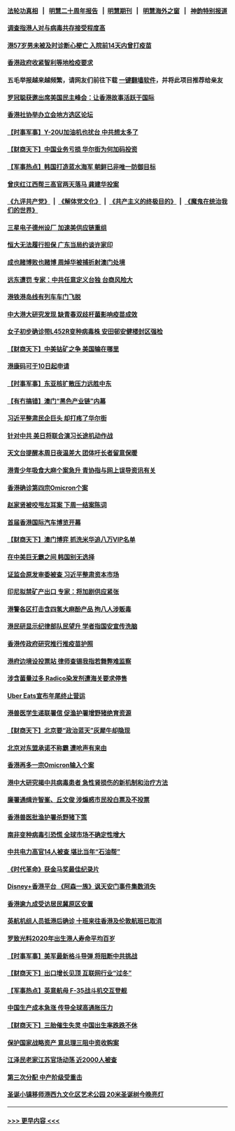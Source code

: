 #### [法轮功真相](https://github.com/gfw-breaker/truth/blob/master/README.md?t=0) &nbsp;&nbsp;|&nbsp;&nbsp; [明慧二十周年报告](https://github.com/gfw-breaker/mh-reports/blob/master/README.md?t=0) &nbsp;&nbsp;|&nbsp;&nbsp;[明慧期刊](https://github.com/gfw-breaker/mh-qikan) &nbsp;&nbsp;|&nbsp;&nbsp; [明慧海外之窗](https://github.com/gfw-breaker/mh-news/blob/master/README.md?t=0) &nbsp;&nbsp;|&nbsp;&nbsp; [神韵特别报道](https://github.com/gfw-breaker/mh-news/blob/master/shenyun.md?t=0)
#### [调查指港人对与病毒共存接受程度高](../pages/nsc415/n13418834.md?t=12070250) 
#### [港57岁男未被及时诊断心梗亡 入院前14天内曾打疫苗](../pages/nsc415/n13418815.md?t=12070250) 
#### [香港政府收紧智利等地检疫要求](../pages/nsc415/n13418797.md?t=12070250) 
#### 五毛举报越来越频繁，请网友们前往下载 [一键翻墙软件](https://github.com/gfw-breaker/ssr-accounts)，并将此项目推荐给亲友
#### [罗冠聪获邀出席美国民主峰会：让香港故事活跃于国际](../pages/nsc415/n13418785.md?t=12070250) 
#### [香港社协举办立会地方选区论坛](../pages/nsc415/n13418745.md?t=12070250) 
#### [【时事军事】Y-20U加油机也扰台 中共想太多了](../pages/nsc415/n13417180.md?t=12070250) 
#### [【财商天下】中国业务亏损 华尔街为何加码投资](../pages/nsc415/n13417134.md?t=12070250) 
#### [【军事热点】韩国打造蓝水海军 朝鲜已非唯一防御目标](../pages/nsc415/n13416888.md?t=12070250) 
#### [曾庆红江西帮三高官两天落马 龚建华投案](../pages/nsc415/n13416274.md?t=12070250) 
#### [《九评共产党》](https://github.com/begood0513/9ping.md/blob/master/README.md) &nbsp;|&nbsp; [《解体党文化》](../../../../jtdwh.md/blob/master/README.md)  &nbsp;|&nbsp; [《共产主义的终极目的》](../../../../gczydzjmd.md/blob/master/README.md) &nbsp;|&nbsp; [《魔鬼在统治我们的世界》](../../../../mgztzwmdsj.md/blob/master/README.md) 
#### [三星电子德州设厂 加速美供应链重组](../pages/nsc415/n13416216.md?t=12070250) 
#### [恒大无法履行担保 广东当局约谈许家印](../pages/nsc415/n13416193.md?t=12070250) 
#### [成也赌博败也赌博 周焯华被捕折射澳门处境](../pages/nsc415/n13412619.md?t=12070250) 
#### [远东遭罚 专家：中共任意定义台独 台商风险大](../pages/nsc415/n13414295.md?t=12070250) 
#### [港铁港岛线有列车车门飞脱](../pages/nsc415/n13413828.md?t=12070250) 
#### [中大港大研究发现 缺青春双歧杆菌影响疫苗成效](../pages/nsc415/n13413793.md?t=12070250) 
#### [女子初步确诊带L452R变种病毒株 安田邨安健楼封区强检](../pages/nsc415/n13413774.md?t=12070250) 
#### [【财商天下】中美钴矿之争 美国输在哪里](../pages/nsc415/n13412911.md?t=12070250) 
#### [港康码可于10日起申请](../pages/nsc415/n13413715.md?t=12070250) 
#### [【时事军事】东亚核扩散压力远胜中东](../pages/nsc415/n13409479.md?t=12070250) 
#### [【有冇搞错】澳门“黑色产业链”内幕](../pages/nsc415/n13411012.md?t=12070250) 
#### [习近平整肃民企巨头 却打疼了华尔街](../pages/nsc415/n13411621.md?t=12070250) 
#### [针对中共 美日将联合演习长途机动作战](../pages/nsc415/n13411570.md?t=12070250) 
#### [天文台提醒本周日夜温差大 团体吁长者留意保暖](../pages/nsc415/n13411452.md?t=12070250) 
#### [港青少年吸食大麻个案急升 青协指与网上误导资讯有关](../pages/nsc415/n13411399.md?t=12070250) 
#### [香港确诊第四宗Omicron个案](../pages/nsc415/n13411390.md?t=12070250) 
#### [赵家贤被咬甩左耳案 下周一结案陈词](../pages/nsc415/n13411350.md?t=12070250) 
#### [首届香港国际汽车博览开幕](../pages/nsc415/n13411333.md?t=12070250) 
#### [【财商天下】澳门博弈 抓洗米华追八万VIP名单](../pages/nsc415/n13410816.md?t=12070250) 
#### [在中美巨无霸之间 韩国别无选择](../pages/nsc415/n13410652.md?t=12070250) 
#### [证监会原发审委被查 习近平整肃资本市场](../pages/nsc415/n13410583.md?t=12070250) 
#### [印尼拟禁矿产出口 专家：将加剧供应紧张](../pages/nsc415/n13409369.md?t=12070250) 
#### [港警各区打击含四氢大麻酚产品 拘八人涉贩毒](../pages/nsc415/n13409159.md?t=12070250) 
#### [港民研显示纪律部队民望升 学者指国安宣传洗脑](../pages/nsc415/n13409164.md?t=12070250) 
#### [香港传政府研究推行推疫苗护照](../pages/nsc415/n13409119.md?t=12070250) 
#### [港府边境设投票站 律师查锡我指若舞弊难监察](../pages/nsc415/n13409136.md?t=12070250) 
#### [涉含菌量过多 Radico染发剂遭海关要求停售](../pages/nsc415/n13409101.md?t=12070250) 
#### [Uber Eats宣布年尾终止营运](../pages/nsc415/n13409071.md?t=12070250) 
#### [港兽医学生递联署信 促渔护署增野猪绝育资源](../pages/nsc415/n13409021.md?t=12070250) 
#### [【财商天下】北京要“政治蓝天”灰犀牛却隐现](../pages/nsc415/n13408619.md?t=12070250) 
#### [北京对东盟承诺不称霸 遭呛声有来由](../pages/nsc415/n13407371.md?t=12070250) 
#### [香港再多一宗Omicron输入个案](../pages/nsc415/n13406917.md?t=12070250) 
#### [港中大研究揭中共病毒患者 急性肾损伤的新机制和治疗方法](../pages/nsc415/n13406921.md?t=12070250) 
#### [廉署通缉许智峯、丘文俊 涉煽惑市民投白票及不投票](../pages/nsc415/n13406894.md?t=12070250) 
#### [香港兽医批渔护署杀野猪下策](../pages/nsc415/n13406839.md?t=12070250) 
#### [南非变种病毒引恐慌 全球市场不确定性增大](../pages/nsc415/n13406757.md?t=12070250) 
#### [中共电力高官14人被查 堪比当年“石油帮”](../pages/nsc415/n13406577.md?t=12070250) 
#### [《时代革命》获金马奖最佳纪录片](../pages/nsc415/n13404845.md?t=12070250) 
#### [Disney+香港平台 《阿森一族》讽天安门事件集数消失](../pages/nsc415/n13404831.md?t=12070250) 
#### [香港逾九成受访居民冀原区安置](../pages/nsc415/n13404805.md?t=12070250) 
#### [英航机组人员抵港后确诊 十班来往香港及伦敦航班已取消](../pages/nsc415/n13404773.md?t=12070250) 
#### [罗致光料2020年出生港人寿命平均百岁](../pages/nsc415/n13404759.md?t=12070250) 
#### [【时事军事】美军最新格斗导弹 将阻断中共挑战](../pages/nsc415/n13403356.md?t=12070250) 
#### [【财商天下】出口增长见顶 互联网行业“过冬”](../pages/nsc415/n13402269.md?t=12070250) 
#### [【军事热点】英意航母 F-35战斗机交互登舰](../pages/nsc415/n13400951.md?t=12070250) 
#### [中国生产成本急涨 传导全球高通胀压力](../pages/nsc415/n13401992.md?t=12070250) 
#### [【财商天下】三胎催生失灵 中国出生率跌跌不休](../pages/nsc415/n13400913.md?t=12070250) 
#### [保护国家战略资产 意总理三阻中资收购案](../pages/nsc415/n13401206.md?t=12070250) 
#### [江泽民老家江苏官场动荡 近2000人被查](../pages/nsc415/n13401177.md?t=12070250) 
#### [第三次分配 中产阶级受重击](../pages/nsc415/n13401007.md?t=12070250) 
#### [圣诞小镇移师港西九文化区艺术公园 20米圣诞树今晚亮灯](../pages/nsc415/n13399243.md?t=12070250) 

----
#### [ >>> 更早内容 <<< ](../indexes/nsc415-earlier.md)
